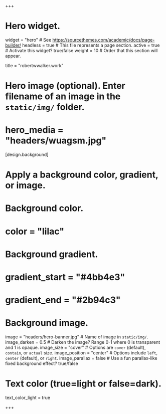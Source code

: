 +++
# Hero widget.
widget = "hero"  # See https://sourcethemes.com/academic/docs/page-builder/
headless = true  # This file represents a page section.
active = true  # Activate this widget? true/false
weight = 10  # Order that this section will appear.

title = "robertwwalker.work"

# Hero image (optional). Enter filename of an image in the `static/img/` folder.
# hero_media = "headers/wuagsm.jpg"

[design.background]
  # Apply a background color, gradient, or image.

  # Background color.
  # color = "lilac"
  
  # Background gradient.
  #  gradient_start = "#4bb4e3"
  #  gradient_end = "#2b94c3"
  
  # Background image.
image = "headers/hero-banner.jpg"  # Name of image in `static/img/`.
image_darken = 0.5  # Darken the image? Range 0-1 where 0 is transparent and 1 is opaque.
image_size = "cover"  #  Options are `cover` (default), `contain`, or `actual` size.
image_position = "center"  # Options include `left`, `center` (default), or `right`.
image_parallax = false  # Use a fun parallax-like fixed background effect? true/false
  
  # Text color (true=light or false=dark).
  text_color_light = true

+++
